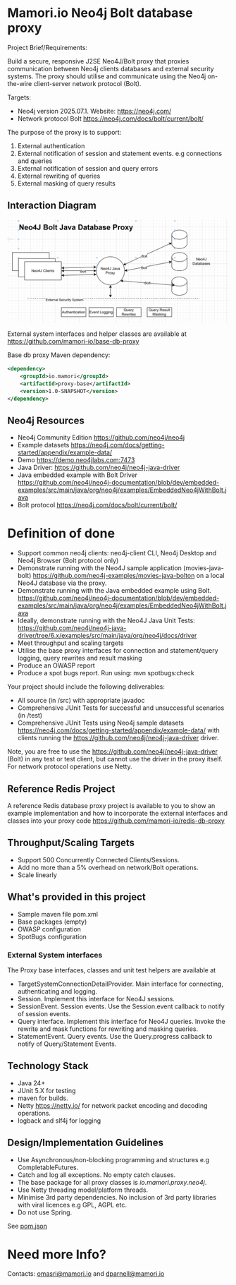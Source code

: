 # Mamori.io Neo4j Bolt database proxy

Project Brief/Requirements:

Build a secure, responsive J2SE Neo4J/Bolt proxy that proxies communication between
Neo4j clients databases and external security systems. The proxy should utilise and communicate using the Neo4j on-the-wire 
client-server network protocol (Bolt).

Targets:
* Neo4j version 2025.07.1. Website: https://neo4j.com/
* Network protocol Bolt https://neo4j.com/docs/bolt/current/bolt/

The purpose of the proxy is to support:

1. External authentication
2. External notification of session and statement events. e.g connections and queries
3. External notification of session and query errors
4. External rewriting of queries
5. External masking of query results

## Interaction Diagram

![img.png](img.png)

External system interfaces and helper classes are available at  https://github.com/mamori-io/base-db-proxy

Base db proxy Maven dependency:
```xml
<dependency>
    <groupId>io.mamori</groupId>
    <artifactId>proxy-base</artifactId>
    <version>1.0-SNAPSHOT</version>
</dependency>
```

## Neo4j Resources
* Neo4j Community Edition https://github.com/neo4j/neo4j
* Example datasets https://neo4j.com/docs/getting-started/appendix/example-data/
* Demo  https://demo.neo4jlabs.com:7473
* Java Driver: https://github.com/neo4j/neo4j-java-driver
* Java embedded example with Bolt Driver https://github.com/neo4j/neo4j-documentation/blob/dev/embedded-examples/src/main/java/org/neo4j/examples/EmbeddedNeo4jWithBolt.java
* Bolt protocol https://neo4j.com/docs/bolt/current/bolt/

# Definition of done
* Support common neo4j clients: neo4j-client CLI, Neo4j Desktop and Neo4j Browser (Bolt protocol only)
* Demonstrate running with the Neo4J sample application (movies-java-bolt) https://github.com/neo4j-examples/movies-java-bolton on a local Neo4J database via the proxy.
* Demonstrate running with the Java embedded example using Bolt. https://github.com/neo4j/neo4j-documentation/blob/dev/embedded-examples/src/main/java/org/neo4j/examples/EmbeddedNeo4jWithBolt.java
* Ideally, demonstrate running with the  Neo4J Java Unit Tests: https://github.com/neo4j/neo4j-java-driver/tree/6.x/examples/src/main/java/org/neo4j/docs/driver
* Meet throughput and scaling targets
* Utilise the base proxy interfaces for connection and statement/query logging, query rewrites and result masking
* Produce an OWASP report
* Produce a spot bugs report. Run using: mvn spotbugs:check

Your project should include the following deliverables:

* All source (in /src) with appropriate javadoc
* Comprehensive JUnit Tests for successful and unsuccessful scenarios (in /test) 
* Comprehensive JUnit Tests using Neo4j sample datasets https://neo4j.com/docs/getting-started/appendix/example-data/ with clients running the  https://github.com/neo4j/neo4j-java-driver driver.

Note, you are free to use the https://github.com/neo4j/neo4j-java-driver (Bolt) in any test or test client, but cannot use the driver in
the proxy itself. For network protocol operations use Netty.

## Reference Redis Project
A reference Redis database proxy project is available to you to show an example implementation and how to incorporate the external interfaces and
classes into your proxy code https://github.com/mamori-io/redis-db-proxy

## Throughput/Scaling Targets
* Support 500 Concurrently Connected Clients/Sessions.
* Add no more than a 5% overhead on network/Bolt operations.
* Scale linearly

## What's provided in this project
* Sample maven file pom.xml
* Base packages (empty)
* OWASP configuration
* SpotBugs configuration

### External System interfaces

The Proxy base interfaces, classes and unit test helpers are available at 

* TargetSystemConnectionDetailProvider. Main interface for connecting, authenticating and  logging.
* Session. Implement this interface for Neo4J sessions.
* SessionEvent. Session events. Use the Session.event callback to notify of session events. 
* Query interface. Implement this interface for Neo4J queries. Invoke the rewrite and mask functions for rewriting and masking queries.
* StatementEvent. Query events. Use the Query.progress callback to notify of Query/Statement Events.

## Technology Stack
* Java 24+
* JUnit 5.X for testing
* maven for builds.
* Netty https://netty.io/ for network packet encoding and decoding operations.
* logback and slf4j for logging

## Design/Implementation Guidelines
* Use Asynchronous/non-blocking programming and structures e.g CompletableFutures.
* Catch and log all exceptions. No empty catch clauses.
* The base package for all proxy classes is *io.mamori.proxy.neo4j*.
* Use Netty threading model/platform threads.
* Minimise 3rd party dependencies. No inclusion of 3rd party libraries with viral licences e.g GPL, AGPL etc.
* Do not use Spring.

See [pom.json](pom.xml)

# Need more Info?
Contacts: omasri@mamori.io and dparnell@mamori.io

